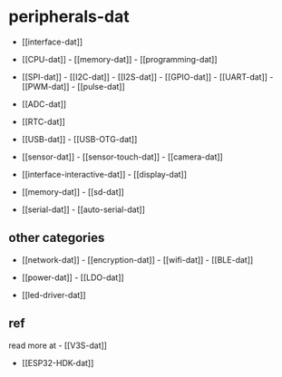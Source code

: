 
# peripherals-dat




- [[interface-dat]]

- [[CPU-dat]] - [[memory-dat]] - [[programming-dat]]

- [[SPI-dat]] - [[I2C-dat]] - [[I2S-dat]] - [[GPIO-dat]] - [[UART-dat]] - [[PWM-dat]] - [[pulse-dat]]

- [[ADC-dat]]

- [[RTC-dat]]

- [[USB-dat]] - [[USB-OTG-dat]]

- [[sensor-dat]] - [[sensor-touch-dat]] - [[camera-dat]]

- [[interface-interactive-dat]] - [[display-dat]]

- [[memory-dat]] - [[sd-dat]]

- [[serial-dat]] - [[auto-serial-dat]]



## other categories

- [[network-dat]] - [[encryption-dat]] - [[wifi-dat]] - [[BLE-dat]]

- [[power-dat]] - [[LDO-dat]]

- [[led-driver-dat]]




## ref 

read more at - [[V3S-dat]]

- [[ESP32-HDK-dat]]